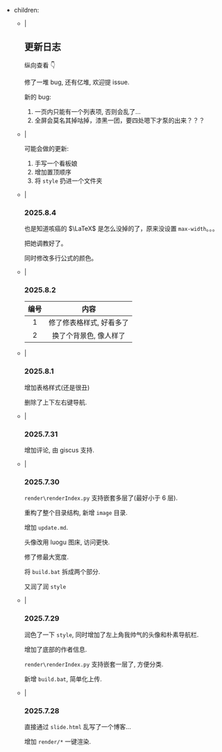 - children:
    - |
        ## 更新日志

        纵向查看 👇

        修了一堆 bug, 还有亿堆, 欢迎提 issue.

        新的 bug:

        1. 一页内只能有一个列表项, 否则会乱了...
        2. 全屏会莫名其掉咕掉，漆黑一团，要四处嗯下才泵的出来？？？

    - |

        可能会做的更新:

        1. 手写一个看板娘
        2. 增加置顶顺序
        3. 将 `style` 扔进一个文件夹

    - |

        ### 2025.8.4

        也是知道咳癌的 $\LaTeX$ 是怎么没掉的了，原来没设置 `max-width`。。。

        把她调教好了。

        同时修改多行公式的颜色。

    - |

        ### 2025.8.2

        | 编号  |           内容           |
        | :---: | :----------------------: |
        |   1   | 修了修表格样式, 好看多了 |
        |   2   |  换了个背景色, 像人样了  |

    - |

        ### 2025.8.1

        增加表格样式(还是很丑)

        删除了上下左右键导航.

    - |

        ### 2025.7.31

        增加评论, 由 giscus 支持.

    - |
        ### 2025.7.30

        `render\renderIndex.py` 支持嵌套多层了(最好小于 6 层).

        重构了整个目录结构, 新增 `image` 目录.

        增加 `update.md`.

        头像改用 luogu 图床, 访问更快.

        修了修最大宽度.

        将 `build.bat` 拆成两个部分.

        又润了润 `style`

    - |
        ### 2025.7.29

        润色了一下 `style`, 同时增加了左上角我帅气的头像和朴素导航栏.

        增加了底部的作者信息.

        `render\renderIndex.py` 支持嵌套一层了, 方便分类.

        新增 `build.bat`, 简单化上传.

    - |
        ### 2025.7.28

        直接通过 `slide.html` 乱写了一个博客...

        增加 `render/*` 一键渲染.
